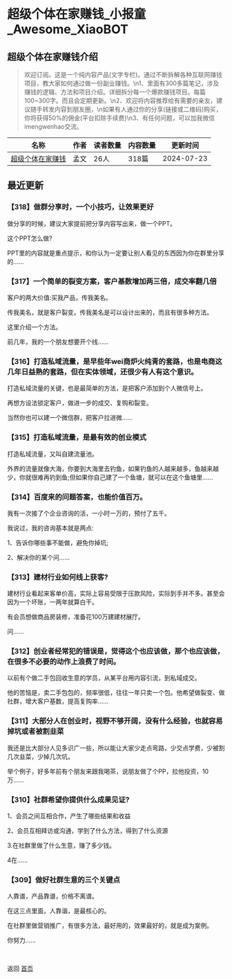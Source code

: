 # 超级个体在家赚钱_小报童_Awesome_XiaoBOT

## 超级个体在家赚钱介绍
> 欢迎订阅。这是一个纯内容产品(文字专栏)。通过不断拆解各种互联网赚钱项目，教大家如何通过做一份副业赚钱。\n1、里面有300多篇笔记，涉及赚钱的逻辑、方法和项目介绍。详细拆分每一个爆款赚钱项目。每篇100~300字。而且会定期更新。\n2、欢迎将内容推荐给有需要的亲友，建议随手转发内容到朋友圈，\n如果有人通过你的分享(链接或二维码)购买，你将获得50%的佣金(平台扣除手续费)\n3、有任何问题，可以加我微信imengwenhao交流。  
  


|名称|作者|读者数量|内容数量|更新时间|
|---|---|---|---|---|
|[超级个体在家赚钱](https://xiaobot.net/p/rich365?refer=0b133df9-27dc-423b-8101-639049001c13)|孟文|26人|318篇|2024-07-23|

## 最近更新
### 【318】做群分享时，一个小技巧，让效果更好

做分享的时候，建议大家提前把分享内容写出来，做一个PPT。

这个PPT怎么做?

PPT里的内容就是重点提示，和你认为一定要让别人看见的东西因为你在群里分享的......

### 【317】一个简单的裂变方案，客户基数增加两三倍，成交率翻几倍

客户的两大价值:买我产品，传我美名。

传我美名，就是客户裂变。传我美名是可以设计出来的，而且有很多种方法。

这里介绍一个方法。

前几年，我的一个朋友想要开个线......

### 【316】打造私域流量，是早些年wei商炉火纯青的套路，也是电商这几年日益熟的套路，但在实体领域，还很少有人有这个意识。

打造私域流量的关键，也是最简单的方法，是把客户添加到个人微信号上。

再想方设法锁定客户，做进一步的成交、复购和裂变。

当然你也可以建一个微信群，把客户拉进微......

### 【315】打造私域流量，是最有效的创业模式

打造私域流量，又叫自建流量池。

外界的流量就像大海，你要到大海里去钓鱼，如果钓鱼的人越来越多，鱼越来越少，你就很难再钓到鱼;但如果你自己建了一个鱼塘，就可以在这个鱼塘里......

### 【314】百度来的问题答案，也能价值百万。

我有一次接了个企业咨询的活，一小时一万的，预付了五千。

我说过，我的咨询基本就是两点:

1、告诉你哪些事不能做，避免你掉坑;

2、解决你的某个问......

### 【313】建材行业如何线上获客?

建材行业看起来客单价高，实际上容易受限于压款风险，实际到手并不多。甚至会因为一个坏账，一两年就算白干。

有会员想做商品房装修，准备花100万建建材展厅。

问......

### 【312】创业者经常犯的错误是，觉得这个也应该做，那个也应该做，在很多不必要的动作上浪费了时间。

以前有个做二手包回收生意的学员，从某平台用内容引流，到私域成交。

他的苦恼是，卖二手包包的，频率很低，往往一年只卖一个包。他希望做裂变、做社群，增大客户基数，提高复购率......

### 【311】大部分人在创业时，视野不够开阔，没有什么经验，也就容易掉坑或者被割韭菜

我还是比大部分人见多识广一些，所以能让大家少走点弯路，少交点学费，少被割几次韭菜，少掉几次坑。

举个例子，好多年前有个朋友来跟我喝茶，说朋友做了个PP，拉他投资，10万......

### 【310】社群希望你提供什么成果见证?

1、会员之间互相合作，产生了哪些结果和收益

2、会员互相拜访或沟通，学到了什么方法，得到了什么资源

3.在社群里做了什么生意，赚了多少钱。

4在......

### 【309】做好社群生意的三个关键点

人靠谱，产品靠谱，价格不离谱。

在这三点里面，人靠谐，是最核心的。

在社群里做营销推广，有很多方法，最好用的，效果最好的，就是成为案例。

你努力......


<a href="https://github.com/Reno9527/awesome-xiaobot" style="color: white; text-decoration: none;">awesome-xiaobot</a>

返回 [首页](../README.md)
